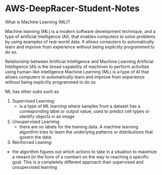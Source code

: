 # AWS-DeepRacer-Student-Notes

What is Machine Learning (ML)?

Machine learning (ML) is a modern software development technique, and a type of artificial intelligence (AI), that enables computers to solve problems by using examples of real-world data. It allows computers to automatically learn and improve from experience without being explicitly programmed to do so.

Relationship between Artificial Intelligence and Machine Learning
Artificial Intelligence (AI) is the broad capability of machines to perform activities using human-like intelligence
Machine Learning (ML) is a type of AI that allows computers to automatically learn and improve from experience without being explicilty programmed to do so

ML has other subs such as 
1. Supervised Learning:
   - is a type of ML learning where samples from a dataset has a corresponding label or output value; used to predict cell types or identify objects in an image
2. Unsupervised Learning:
   - there are no labels for the training data. A machine learning algorithm tries to learn the underlying patterns or distributions that govern the data. 
3. Reinforced Leaning:
  - the algorithm figures out which actions to take in a situation to maximize a reward (in the form of a number) on the way to reaching a specific goal. This is a completely different approach than supervised and unsupervised learning
